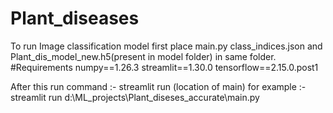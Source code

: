 # Plant_diseases
To run Image classification model
first place main.py class_indices.json and Plant_dis_model_new.h5(present in model folder) in same folder.
#Requirements 
  numpy==1.26.3
  streamlit==1.30.0
  tensorflow==2.15.0.post1

After this run command :- streamlit run (location of main)
                          for example :- streamlit run d:\ML_projects\Plant_diseses_accurate\main.py

